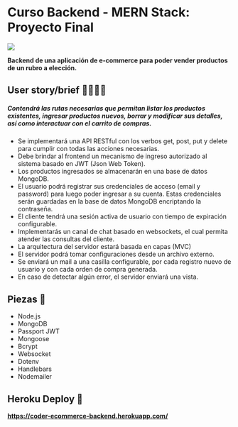 # Curso Backend - MERN Stack: Proyecto Final

![](https://lh6.googleusercontent.com/A7qgGX-CCnBER-1urLOsOx2SVcy5O4hqJcuIRC7HNACJy1y9Bv57NpvyokrpXGB-lWOHu0MxZDhV_nqlbN-Bucp3bHJ0wtFOL6M54JZaEwA1L_30WtjKPuRlme_Q_SuYivMwg18)

**Backend de una aplicación de e-commerce para poder vender
productos de un rubro a elección.**

## User story/brief 👨‍💼👩‍💼

##### Contendrá las rutas necesarias que permitan listar los productos existentes, ingresar productos nuevos, borrar y modificar sus detalles, así como interactuar con el carrito de compras.

- Se implementará una API RESTful con los verbos get, post, put y delete para
  cumplir con todas las acciones necesarias.
- Debe brindar al frontend un mecanismo de ingreso autorizado al sistema
  basado en JWT (Json Web Token).
- Los productos ingresados se almacenarán en una base de datos MongoDB.
- El usuario podrá registrar sus credenciales de acceso (email y password)
  para luego poder ingresar a su cuenta. Estas credenciales serán guardadas
  en la base de datos MongoDB encriptando la contraseña.
- El cliente tendrá una sesión activa de usuario con tiempo de expiración
  configurable.
- Implementarás un canal de chat basado en websockets, el cual
  permita atender las consultas del cliente.
- La arquitectura del servidor estará basada en capas (MVC)
- El servidor podrá tomar configuraciones desde un archivo externo.
- Se enviará un mail a una casilla configurable, por cada registro nuevo de
  usuario y con cada orden de compra generada.
- En caso de detectar algún error, el servidor enviará una vista.

## Piezas 🔰

- Node.js
- MongoDB
- Passport JWT
- Mongoose
- Bcrypt
- Websocket
- Dotenv
- Handlebars
- Nodemailer

## Heroku Deploy 🚀

**https://coder-ecommerce-backend.herokuapp.com/**
